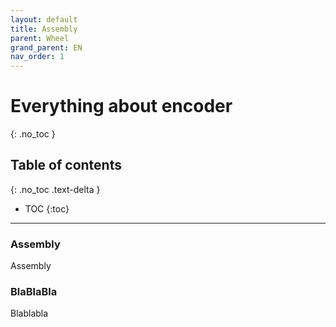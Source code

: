 ```yaml
---
layout: default
title: Assembly
parent: Wheel
grand_parent: EN
nav_order: 1
---
```


# Everything about encoder
{: .no_toc }

## Table of contents
{: .no_toc .text-delta }

- TOC
{:toc}

---

### Assembly
Assembly

### BlaBlaBla
Blablabla